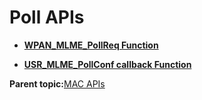 # Poll APIs

-   **[WPAN\_MLME\_PollReq Function](GUID-B4684D7F-3E09-4D26-A45B-17843F107F93.md)**  

-   **[USR\_MLME\_PollConf callback Function](GUID-D4CBDBBD-37CF-448E-8F8C-2F429B363338.md)**  


**Parent topic:**[MAC APIs](GUID-1DE9D73F-973C-4E14-BA2E-3C2BF5B30BA9.md)

